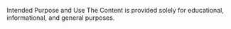 Intended Purpose and Use
The Content is provided solely for educational, informational, and general purposes.
